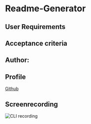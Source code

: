 # Readme-Generator

## User Requirements



## Acceptance criteria




## Author:


## Profile
[Github]()


## Screenrecording
![CLI recording](https://drive.google.com/file/d/1AncN682-Mf7ofYTTco-4okxWT-tV3Yoj/view)




